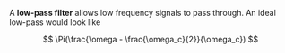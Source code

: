 A **low-pass filter** allows low frequency signals to pass through. An ideal low-pass would look like

$$
\Pi(\frac{\omega - \frac{\omega_c}{2}}{\omega_c})
$$